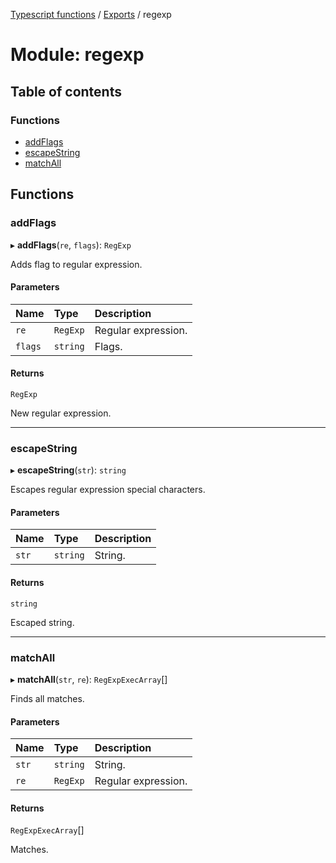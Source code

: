 [Typescript functions](../index.md) / [Exports](../modules.md) / regexp

# Module: regexp

## Table of contents

### Functions

- [addFlags](regexp.md#addflags)
- [escapeString](regexp.md#escapestring)
- [matchAll](regexp.md#matchall)

## Functions

### addFlags

▸ **addFlags**(`re`, `flags`): `RegExp`

Adds flag to regular expression.

#### Parameters

| Name | Type | Description |
| :------ | :------ | :------ |
| `re` | `RegExp` | Regular expression. |
| `flags` | `string` | Flags. |

#### Returns

`RegExp`

New regular expression.

___

### escapeString

▸ **escapeString**(`str`): `string`

Escapes regular expression special characters.

#### Parameters

| Name | Type | Description |
| :------ | :------ | :------ |
| `str` | `string` | String. |

#### Returns

`string`

Escaped string.

___

### matchAll

▸ **matchAll**(`str`, `re`): `RegExpExecArray`[]

Finds all matches.

#### Parameters

| Name | Type | Description |
| :------ | :------ | :------ |
| `str` | `string` | String. |
| `re` | `RegExp` | Regular expression. |

#### Returns

`RegExpExecArray`[]

Matches.
